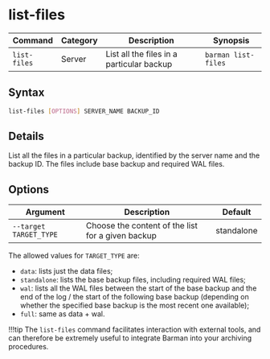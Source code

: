 # list-files

|**Command** | **Category** |  **Description**| **Synopsis**|
|------------|--------------|-----------------|----------|
|`list-files`|Server|List all the files in a particular backup|`barman list-files`|

## Syntax

```bash
list-files [OPTIONS] SERVER_NAME BACKUP_ID
```
## Details

List all the files in a particular backup, identified by the server name and the backup ID.  The files include base backup and required WAL files.

## Options
|**Argument**|**Description**|**Default**|
|-------------|--------------|-----------|
|`--target TARGET_TYPE`|Choose the content of the list for a given backup|standalone|

The allowed values for `TARGET_TYPE` are:

- `data`: lists just the data files;
- `standalone`: lists the base backup files, including required WAL files;
- `wal`: lists all the WAL files between the start of the base backup and the end of the log / the start of the following base backup (depending on whether the specified base backup is the most recent one available);
- `full`: same as data + wal.


!!!tip
    The `list-files` command facilitates interaction with external tools, and can therefore be extremely useful to integrate Barman into your archiving procedures.
